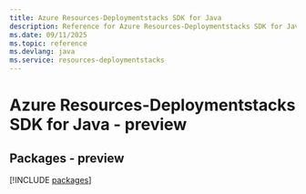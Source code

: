 ```yaml
---
title: Azure Resources-Deploymentstacks SDK for Java
description: Reference for Azure Resources-Deploymentstacks SDK for Java
ms.date: 09/11/2025
ms.topic: reference
ms.devlang: java
ms.service: resources-deploymentstacks
---
```

# Azure Resources-Deploymentstacks SDK for Java - preview
## Packages - preview
[!INCLUDE [packages](resources-deploymentstacks-index.md)]